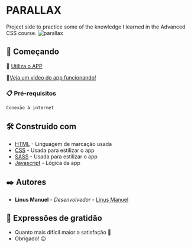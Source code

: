 # PARALLAX
Project side to practice some of the knowledge I learned in the Advanced CSS course.
![parallax](https://user-images.githubusercontent.com/79695824/135929161-e3247fac-f3f6-48db-9d46-35d5a9059fce.png)


## 🚀 Começando

📲 <a href="https://linusparallax.netlify.app/" target="_blank">Utiliza o APP</a>


📲[Veja um video do app funcionando!]()

### 📋 Pré-requisitos

```
Conexão à internet
```
## 🛠️ Construído com

- [HTML](https://www.w3schools.com/html/) - Linguagem de marcação usada
- [CSS](https://www.w3schools.com/css/) - Usada para estilizar o app
- [SASS](https://www.w3schools.com/sass/) - Usada para estilizar o app
- [Javascript](https://www.w3schools.com/js/default.asp) - Lógica da app

## ✒️ Autores

- **Linus Manuel** - _Desenvolvedor_ - <a href="https://github.com/linusmanuel" target="_blank">Linus Manuel</a>

## 🎁 Expressões de gratidão

- Quanto mais difícil maior a satisfação 🙌
- Obrigado! 😉

